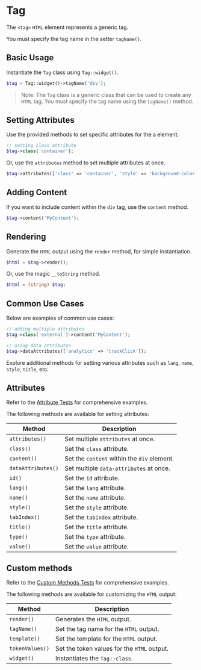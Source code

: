 # Tag

The `<tag>` `HTML` element represents a generic tag.
 
You must specify the tag name in the setter `tagName()`.

## Basic Usage

Instantiate the `Tag` class using `Tag::widget()`.

```php
$tag = Tag::widget()->tagName('div');
```

> Note: The `Tag` class is a generic class that can be used to create any `HTML` tag. You must specify the tag name
using the `tagName()` method.

## Setting Attributes

Use the provided methods to set specific attributes for the a element.

```php
// setting class attribute
$tag->class('container');
```

Or, use the `attributes` method to set multiple attributes at once.

```php
$tag->attributes(['class' => 'container', 'style' => 'background-color: #eee;']);
```

## Adding Content

If you want to include content within the `div` tag, use the `content` method.

```php
$tag->content('MyContent');
```

## Rendering

Generate the `HTML` output using the `render` method, for simple instantiation. 

```php
$html = $tag->render();
```

Or, use the magic `__toString` method.

```php
$html = (string) $tag;
```

## Common Use Cases

Below are examples of common use cases:

```php
// adding multiple attributes
$tag->class('external')->content('MyContent');

// using data attributes
$tag->dataAttributes(['analytics' => 'trackClick']);
```

Explore additional methods for setting various attributes such as `lang`, `name`, `style`, `title`, etc.

## Attributes

Refer to the [Attribute Tests](https://github.com/ui-awesome/html/blob/main/tests/Tag/AttributeTest.php) for 
comprehensive examples.

The following methods are available for setting attributes:

| Method            | Description                                                                                      |
| ----------------- | ------------------------------------------------------------------------------------------------ |
| `attributes()`    | Set multiple `attributes` at once.                                                               |
| `class()`         | Set the `class` attribute.                                                                       |
| `content()`       | Set the `content` within the `div` element.                                                      |
| `dataAttributes()`| Set multiple `data-attributes` at once.                                                          |
| `id()`            | Set the `id` attribute.                                                                          |
| `lang()`          | Set the `lang` attribute.                                                                        |
| `name()`          | Set the `name` attribute.                                                                        |
| `style()`         | Set the `style` attribute.                                                                       |
| `tabIndex()`      | Set the `tabindex` attribute.                                                                    |
| `title()`         | Set the `title` attribute.                                                                       |
| `type()`          | Set the `type` attribute.                                                                        |
| `value()`         | Set the `value` attribute.                                                                       |

## Custom methods

Refer to the [Custom Methods Tests](https://github.com/ui-awesome/html/blob/main/tests/Tag/CustomMethodTest.php) for
comprehensive examples.

The following methods are available for customizing the `HTML` output:

| Method         | Description                                                                                         |
| -------------- | --------------------------------------------------------------------------------------------------- |
| `render()`     | Generates the `HTML` output.                                                                        |
| `tagName()`    | Set the tag name for the `HTML` output.                                                             |
| `template()`   | Set the template for the `HTML` output.                                                             |
| `tokenValues()`| Set the token values for the `HTML` output.                                                         |
| `widget()`     | Instantiates the `Tag::class`.                                                                      |
